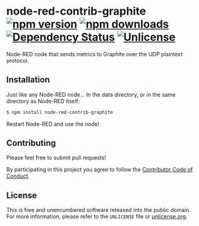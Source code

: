 # node-red-contrib-graphite [![npm version](https://img.shields.io/npm/v/node-red-contrib-graphite.svg?style=flat)](https://www.npmjs.org/package/node-red-contrib-graphite) [![npm downloads](https://img.shields.io/npm/dm/node-red-contrib-graphite.svg?style=flat)](https://www.npmjs.org/package/node-red-contrib-graphite) [![Dependency Status](https://img.shields.io/gemnasium/myfreeweb/node-red-contrib-graphite.svg?style=flat)](https://gemnasium.com/myfreeweb/node-red-contrib-graphite) [![Unlicense](https://img.shields.io/badge/un-license-green.svg?style=flat)](http://unlicense.org)

Node-RED node that sends metrics to Graphite over the UDP plaintext protocol.

## Installation

Just like any Node-RED node... In the data directory, or in the same directory as Node-RED itself:

```bash
$ npm install node-red-contrib-graphite
```

Restart Node-RED and use the node!

## Contributing

Please feel free to submit pull requests!

By participating in this project you agree to follow the [Contributor Code of Conduct](http://contributor-covenant.org/version/1/4/).

## License

This is free and unencumbered software released into the public domain.  
For more information, please refer to the `UNLICENSE` file or [unlicense.org](http://unlicense.org).
